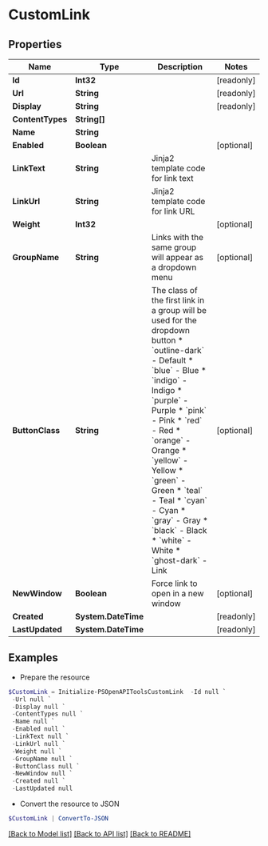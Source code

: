 # CustomLink
## Properties

Name | Type | Description | Notes
------------ | ------------- | ------------- | -------------
**Id** | **Int32** |  | [readonly] 
**Url** | **String** |  | [readonly] 
**Display** | **String** |  | [readonly] 
**ContentTypes** | **String[]** |  | 
**Name** | **String** |  | 
**Enabled** | **Boolean** |  | [optional] 
**LinkText** | **String** | Jinja2 template code for link text | 
**LinkUrl** | **String** | Jinja2 template code for link URL | 
**Weight** | **Int32** |  | [optional] 
**GroupName** | **String** | Links with the same group will appear as a dropdown menu | [optional] 
**ButtonClass** | **String** | The class of the first link in a group will be used for the dropdown button  * &#x60;outline-dark&#x60; - Default * &#x60;blue&#x60; - Blue * &#x60;indigo&#x60; - Indigo * &#x60;purple&#x60; - Purple * &#x60;pink&#x60; - Pink * &#x60;red&#x60; - Red * &#x60;orange&#x60; - Orange * &#x60;yellow&#x60; - Yellow * &#x60;green&#x60; - Green * &#x60;teal&#x60; - Teal * &#x60;cyan&#x60; - Cyan * &#x60;gray&#x60; - Gray * &#x60;black&#x60; - Black * &#x60;white&#x60; - White * &#x60;ghost-dark&#x60; - Link | [optional] 
**NewWindow** | **Boolean** | Force link to open in a new window | [optional] 
**Created** | **System.DateTime** |  | [readonly] 
**LastUpdated** | **System.DateTime** |  | [readonly] 

## Examples

- Prepare the resource
```powershell
$CustomLink = Initialize-PSOpenAPIToolsCustomLink  -Id null `
 -Url null `
 -Display null `
 -ContentTypes null `
 -Name null `
 -Enabled null `
 -LinkText null `
 -LinkUrl null `
 -Weight null `
 -GroupName null `
 -ButtonClass null `
 -NewWindow null `
 -Created null `
 -LastUpdated null
```

- Convert the resource to JSON
```powershell
$CustomLink | ConvertTo-JSON
```

[[Back to Model list]](../README.md#documentation-for-models) [[Back to API list]](../README.md#documentation-for-api-endpoints) [[Back to README]](../README.md)

